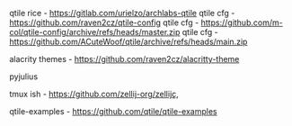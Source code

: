 qtile rice - https://gitlab.com/urielzo/archlabs-qtile
qtile cfg - https://github.com/raven2cz/qtile-config
qtile cfg - https://github.com/m-col/qtile-config/archive/refs/heads/master.zip
qtile cfg - https://github.com/ACuteWoof/qtile/archive/refs/heads/main.zip

alacrity  themes - https://github.com/raven2cz/alacritty-theme

pyjulius

tmux ish - https://github.com/zellij-org/zellijç,

qtile-examples - https://github.com/qtile/qtile-examples